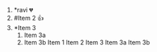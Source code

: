 1. *ravi 💔
2. #Item 2 👍
3. *Item 3
   1. Item 3a
   2. Item 3b
Item 1
Item 2
Item 3
Item 3a
Item 3b
